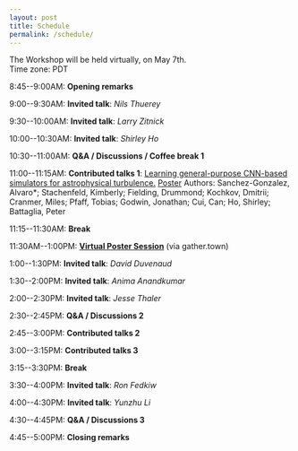 ```yaml
---
layout: post
title: Schedule
permalink: /schedule/
---
```


The Workshop will be held virtually, on May 7th.<br>
Time zone: PDT

8:45--9:00AM: **Opening remarks**

9:00--9:30AM: **Invited talk**: *Nils Thuerey*

9:30--10:00AM: **Invited talk**: *Larry Zitnick*

10:00--10:30AM: **Invited talk**: *Shirley Ho*

10:30--11:00AM: **Q&A / Discussions / Coffee break 1**

11:00--11:15AM: **Contributed talks 1**: [Learning general-purpose CNN-based simulators for astrophysical turbulence.](https://simdl.github.io/files/26_paper_upload.pdf) [Poster](https://simdl.github.io/posters/26-supp_poster_upload.pdf) Authors: Sanchez-Gonzalez, Alvaro*; Stachenfeld, Kimberly; Fielding, Drummond; Kochkov, Dmitrii; Cranmer, Miles; Pfaff, Tobias; Godwin, Jonathan; Cui, Can; Ho, Shirley; Battaglia, Peter

11:15--11:30AM: **Break**

11:30AM--1:00PM: [**Virtual Poster Session**](/papers) (via gather.town)

1:00--1:30PM: **Invited talk**: *David Duvenaud*

1:30--2:00PM: **Invited talk**: *Anima Anandkumar*

2:00--2:30PM: **Invited talk**: *Jesse Thaler*

2:30--2:45PM: **Q&A / Discussions 2**

2:45--3:00PM: **Contributed talks 2**

3:00--3:15PM: **Contributed talks 3**

3:15--3:30PM: **Break**

3:30--4:00PM: **Invited talk**: *Ron Fedkiw* 

4:00--4:30PM: **Invited talk**: *Yunzhu Li* 

4:30--4:45PM: **Q&A / Discussions 3**

4:45--5:00PM: **Closing remarks**
